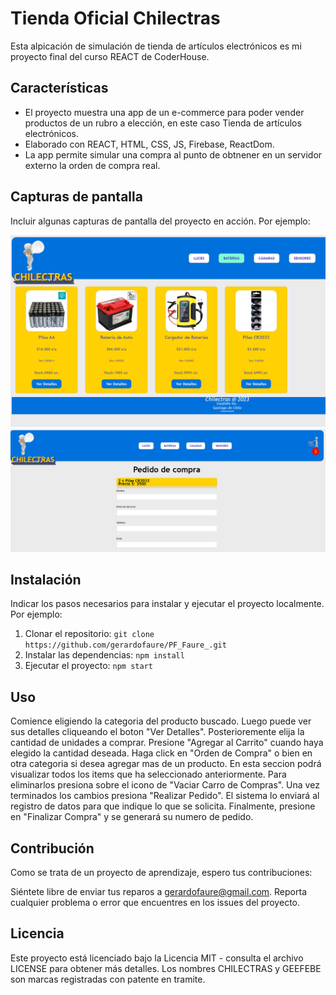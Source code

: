 # Tienda Oficial Chilectras

Esta alpicación de simulación de tienda de artículos electrónicos es mi proyecto final del curso REACT de CoderHouse.

## Características

- El proyecto muestra una app de un e-commerce para poder vender productos de un rubro a elección, en este caso Tienda de artículos electrónicos.
- Elaborado con REACT, HTML, CSS, JS, Firebase, ReactDom.
- La app permite simular una compra al punto de obtnener en un servidor externo la orden de compra real.

## Capturas de pantalla

Incluir algunas capturas de pantalla del proyecto en acción. Por ejemplo:

![Captura de pantalla 1](/public/img/pantalla001.png)
![Captura de pantalla 2](/public/img/pantalla002.png)

## Instalación

Indicar los pasos necesarios para instalar y ejecutar el proyecto localmente. Por ejemplo:

1. Clonar el repositorio: `git clone https://github.com/gerardofaure/PF_Faure_.git`
2. Instalar las dependencias: `npm install`
3. Ejecutar el proyecto: `npm start`

## Uso

Comience eligiendo la categoria del producto buscado.
Luego puede ver sus detalles cliqueando el boton "Ver Detalles".
Posterioremente elija la cantidad de unidades a comprar.
Presione "Agregar al Carrito" cuando haya elegido la cantidad deseada.
Haga click en "Orden de Compra" o bien en otra categoria si desea agregar mas de un producto.
En esta seccion podrá visualizar todos los items que ha seleccionado anteriormente.
Para eliminarlos presiona sobre el icono de "Vaciar Carro de Compras".
Una vez terminados los cambios presiona "Realizar Pedido".
El sistema lo enviará al registro de datos para que indique lo que se solicita.
Finalmente, presione en "Finalizar Compra" y se generará su numero de pedido.


## Contribución
Como se trata de un proyecto de aprendizaje, espero tus contribuciones:

Siéntete libre de enviar tus reparos a gerardofaure@gmail.com.
Reporta cualquier problema o error que encuentres en los issues del proyecto.

## Licencia

Este proyecto está licenciado bajo la Licencia MIT - consulta el archivo LICENSE para obtener más detalles.
Los nombres CHILECTRAS y GEEFEBE son marcas registradas con patente en tramite.